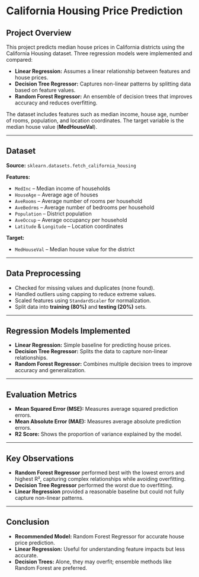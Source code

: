 # California Housing Price Prediction

## Project Overview
This project predicts median house prices in California districts using the California Housing dataset. Three regression models were implemented and compared:

- **Linear Regression:** Assumes a linear relationship between features and house prices.  
- **Decision Tree Regressor:** Captures non-linear patterns by splitting data based on feature values.  
- **Random Forest Regressor:** An ensemble of decision trees that improves accuracy and reduces overfitting.

The dataset includes features such as median income, house age, number of rooms, population, and location coordinates. The target variable is the median house value (**MedHouseVal**).

---

## Dataset
**Source:** `sklearn.datasets.fetch_california_housing`

**Features:**
- `MedInc` – Median income of households  
- `HouseAge` – Average age of houses  
- `AveRooms` – Average number of rooms per household  
- `AveBedrms` – Average number of bedrooms per household  
- `Population` – District population  
- `AveOccup` – Average occupancy per household  
- `Latitude` & `Longitude` – Location coordinates  

**Target:**  
- `MedHouseVal` – Median house value for the district  

---

## Data Preprocessing
- Checked for missing values and duplicates (none found).  
- Handled outliers using capping to reduce extreme values.  
- Scaled features using `StandardScaler` for normalization.  
- Split data into **training (80%)** and **testing (20%)** sets.

---

## Regression Models Implemented
- **Linear Regression:** Simple baseline for predicting house prices.  
- **Decision Tree Regressor:** Splits the data to capture non-linear relationships.  
- **Random Forest Regressor:** Combines multiple decision trees to improve accuracy and generalization.

---

## Evaluation Metrics
- **Mean Squared Error (MSE):** Measures average squared prediction errors.  
- **Mean Absolute Error (MAE):** Measures average absolute prediction errors.  
- **R2 Score:** Shows the proportion of variance explained by the model.

---

## Key Observations
- **Random Forest Regressor** performed best with the lowest errors and highest R², capturing complex relationships while avoiding overfitting.  
- **Decision Tree Regressor** performed the worst due to overfitting.  
- **Linear Regression** provided a reasonable baseline but could not fully capture non-linear patterns.

---

## Conclusion
- **Recommended Model:** Random Forest Regressor for accurate house price prediction.  
- **Linear Regression:** Useful for understanding feature impacts but less accurate.  
- **Decision Trees:** Alone, they may overfit; ensemble methods like Random Forest are preferred.


